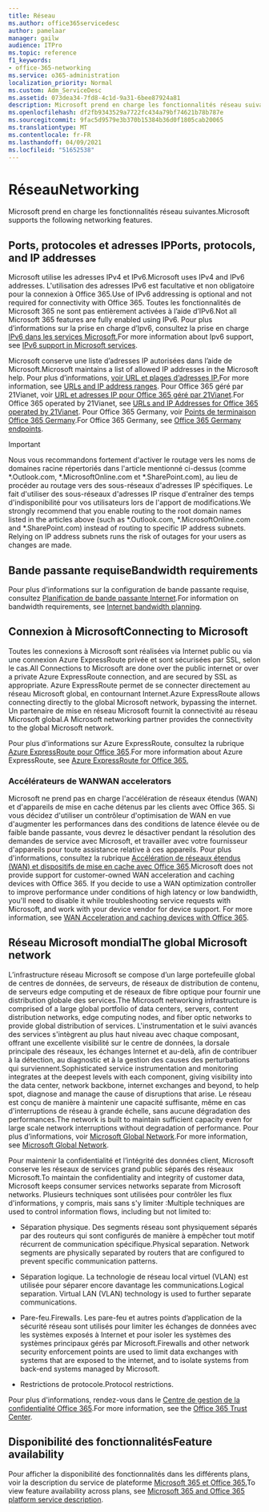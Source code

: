 ```yaml
---
title: Réseau
ms.author: office365servicedesc
author: pamelaar
manager: gailw
audience: ITPro
ms.topic: reference
f1_keywords:
- office-365-networking
ms.service: o365-administration
localization_priority: Normal
ms.custom: Adm_ServiceDesc
ms.assetid: 073dea34-7fd8-4c1d-9a31-6bee87924a81
description: Microsoft prend en charge les fonctionnalités réseau suivantes.
ms.openlocfilehash: df2fb9343529a7722fc434a79bf74621b78b787e
ms.sourcegitcommit: 9fac5d9579e3b370b15384b36d0f1805cab20065
ms.translationtype: MT
ms.contentlocale: fr-FR
ms.lasthandoff: 04/09/2021
ms.locfileid: "51652538"
---
```

# <a name="networking"></a><span data-ttu-id="11c7f-103">Réseau</span><span class="sxs-lookup"><span data-stu-id="11c7f-103">Networking</span></span>

<span data-ttu-id="11c7f-104">Microsoft prend en charge les fonctionnalités réseau suivantes.</span><span class="sxs-lookup"><span data-stu-id="11c7f-104">Microsoft supports the following networking features.</span></span>
  
## <a name="ports-protocols-and-ip-addresses"></a><span data-ttu-id="11c7f-105">Ports, protocoles et adresses IP</span><span class="sxs-lookup"><span data-stu-id="11c7f-105">Ports, protocols, and IP addresses</span></span>

<span data-ttu-id="11c7f-106">Microsoft utilise les adresses IPv4 et IPv6.</span><span class="sxs-lookup"><span data-stu-id="11c7f-106">Microsoft uses IPv4 and IPv6 addresses.</span></span> <span data-ttu-id="11c7f-107">L'utilisation des adresses IPv6 est facultative et non obligatoire pour la connexion à Office 365.</span><span class="sxs-lookup"><span data-stu-id="11c7f-107">Use of IPv6 addressing is optional and not required for connectivity with Office 365.</span></span> <span data-ttu-id="11c7f-108">Toutes les fonctionnalités de Microsoft 365 ne sont pas entièrement activées à l’aide d’IPv6.</span><span class="sxs-lookup"><span data-stu-id="11c7f-108">Not all Microsoft 365 features are fully enabled using IPv6.</span></span> <span data-ttu-id="11c7f-109">Pour plus d’informations sur la prise en charge d’Ipv6, consultez la prise en charge [IPv6 dans les services Microsoft.](/office365/enterprise/ipv6-support)</span><span class="sxs-lookup"><span data-stu-id="11c7f-109">For more information about Ipv6 support, see [IPv6 support in Microsoft services](/office365/enterprise/ipv6-support).</span></span>
  
<span data-ttu-id="11c7f-110">Microsoft conserve une liste d’adresses IP autorisées dans l’aide de Microsoft.</span><span class="sxs-lookup"><span data-stu-id="11c7f-110">Microsoft maintains a list of allowed IP addresses in the Microsoft help.</span></span> <span data-ttu-id="11c7f-111">Pour plus d’informations, [voir URL et plages d’adresses IP.](/office365/enterprise/urls-and-ip-address-ranges)</span><span class="sxs-lookup"><span data-stu-id="11c7f-111">For more information, see [URLs and IP address ranges](/office365/enterprise/urls-and-ip-address-ranges).</span></span> <span data-ttu-id="11c7f-112">Pour Office 365 géré par 21Vianet, voir [URL et adresses IP pour Office 365 géré par 21Vianet](/office365/enterprise/managing-office-365-endpoints).</span><span class="sxs-lookup"><span data-stu-id="11c7f-112">For Office 365 operated by 21Vianet, see [URLs and IP Addresses for Office 365 operated by 21Vianet](/office365/enterprise/managing-office-365-endpoints).</span></span> <span data-ttu-id="11c7f-113">Pour Office 365 Germany, voir [Points de terminaison Office 365 Germany](https://support.office.com/article/Office-365-Germany-endpoints-8a113a50-0071-4155-bb8e-eba5a8dbd4c8).</span><span class="sxs-lookup"><span data-stu-id="11c7f-113">For Office 365 Germany, see [Office 365 Germany endpoints](https://support.office.com/article/Office-365-Germany-endpoints-8a113a50-0071-4155-bb8e-eba5a8dbd4c8).</span></span>
  
> [!IMPORTANT]
> <span data-ttu-id="11c7f-p103">Nous vous recommandons fortement d'activer le routage vers les noms de domaines racine répertoriés dans l'article mentionné ci-dessus (comme \*.Outlook.com, \*.MicrosoftOnline.com et \*.SharePoint.com), au lieu de procéder au routage vers des sous-réseaux d'adresses IP spécifiques. Le fait d'utiliser des sous-réseaux d'adresses IP risque d'entraîner des temps d'indisponibilité pour vos utilisateurs lors de l'apport de modifications.</span><span class="sxs-lookup"><span data-stu-id="11c7f-p103">We strongly recommend that you enable routing to the root domain names listed in the articles above (such as \*.Outlook.com, \*.MicrosoftOnline.com and \*.SharePoint.com) instead of routing to specific IP address subnets. Relying on IP address subnets runs the risk of outages for your users as changes are made.</span></span> 
  
## <a name="bandwidth-requirements"></a><span data-ttu-id="11c7f-116">Bande passante requise</span><span class="sxs-lookup"><span data-stu-id="11c7f-116">Bandwidth requirements</span></span>

<span data-ttu-id="11c7f-117">Pour plus d'informations sur la configuration de bande passante requise, consultez [Planification de bande passante Internet](/office365/enterprise/network-planning-and-performance).</span><span class="sxs-lookup"><span data-stu-id="11c7f-117">For information on bandwidth requirements, see [Internet bandwidth planning](/office365/enterprise/network-planning-and-performance).</span></span>
  
## <a name="connecting-to-microsoft"></a><span data-ttu-id="11c7f-118">Connexion à Microsoft</span><span class="sxs-lookup"><span data-stu-id="11c7f-118">Connecting to Microsoft</span></span>

<span data-ttu-id="11c7f-119">Toutes les connexions à Microsoft sont réalisées via Internet public ou via une connexion Azure ExpressRoute privée et sont sécurisées par SSL, selon le cas.</span><span class="sxs-lookup"><span data-stu-id="11c7f-119">All Connections to Microsoft are done over the public internet or over a private Azure ExpressRoute connection, and are secured by SSL as appropriate.</span></span> <span data-ttu-id="11c7f-120">Azure ExpressRoute permet de se connecter directement au réseau Microsoft global, en contournant Internet.</span><span class="sxs-lookup"><span data-stu-id="11c7f-120">Azure ExpressRoute allows connecting directly to the global Microsoft network, bypassing the internet.</span></span> <span data-ttu-id="11c7f-121">Un partenaire de mise en réseau Microsoft fournit la connectivité au réseau Microsoft global.</span><span class="sxs-lookup"><span data-stu-id="11c7f-121">A Microsoft networking partner provides the connectivity to the global Microsoft network.</span></span>
  
<span data-ttu-id="11c7f-122">Pour plus d'informations sur Azure ExpressRoute, consultez la rubrique [Azure ExpressRoute pour Office 365](/microsoft-365/enterprise/azure-expressroute).</span><span class="sxs-lookup"><span data-stu-id="11c7f-122">For more information about Azure ExpressRoute, see [Azure ExpressRoute for Office 365.](/microsoft-365/enterprise/azure-expressroute)</span></span>
  
### <a name="wan-accelerators"></a><span data-ttu-id="11c7f-123">Accélérateurs de WAN</span><span class="sxs-lookup"><span data-stu-id="11c7f-123">WAN accelerators</span></span>

<span data-ttu-id="11c7f-p105">Microsoft ne prend pas en charge l'accélération de réseaux étendus (WAN) et d'appareils de mise en cache détenus par les clients avec Office 365. Si vous décidez d'utiliser un contrôleur d'optimisation de WAN en vue d'augmenter les performances dans des conditions de latence élevée ou de faible bande passante, vous devrez le désactiver pendant la résolution des demandes de service avec Microsoft, et travailler avec votre fournisseur d'appareils pour toute assistance relative à ces appareils. Pour plus d'informations, consultez la rubrique [Accélération de réseaux étendus (WAN) et dispositifs de mise en cache avec Office 365](https://support.microsoft.com/help/2690045/using-third-party-network-devices-or-solutions-with-office-365).</span><span class="sxs-lookup"><span data-stu-id="11c7f-p105">Microsoft does not provide support for customer-owned WAN acceleration and caching devices with Office 365. If you decide to use a WAN optimization controller to improve performance under conditions of high latency or low bandwidth, you'll need to disable it while troubleshooting service requests with Microsoft, and work with your device vendor for device support. For more information, see [WAN Acceleration and caching devices with Office 365](https://support.microsoft.com/help/2690045/using-third-party-network-devices-or-solutions-with-office-365).</span></span>
  
## <a name="the-global-microsoft-network"></a><span data-ttu-id="11c7f-127">Réseau Microsoft mondial</span><span class="sxs-lookup"><span data-stu-id="11c7f-127">The global Microsoft network</span></span>

<span data-ttu-id="11c7f-128">L’infrastructure réseau Microsoft se compose d’un large portefeuille global de centres de données, de serveurs, de réseaux de distribution de contenu, de serveurs edge computing et de réseaux de fibre optique pour fournir une distribution globale des services.</span><span class="sxs-lookup"><span data-stu-id="11c7f-128">The Microsoft networking infrastructure is comprised of a large global portfolio of data centers, servers, content distribution networks, edge computing nodes, and fiber optic networks to provide global distribution of services.</span></span> <span data-ttu-id="11c7f-129">L'instrumentation et le suivi avancés des services s'intègrent au plus haut niveau avec chaque composant, offrant une excellente visibilité sur le centre de données, la dorsale principale des réseaux, les échanges Internet et au-delà, afin de contribuer à la détection, au diagnostic et à la gestion des causes des perturbations qui surviennent.</span><span class="sxs-lookup"><span data-stu-id="11c7f-129">Sophisticated service instrumentation and monitoring integrates at the deepest levels with each component, giving visibility into the data center, network backbone, internet exchanges and beyond, to help spot, diagnose and manage the cause of disruptions that arise.</span></span> <span data-ttu-id="11c7f-130">Le réseau est conçu de manière à maintenir une capacité suffisante, même en cas d'interruptions de réseau à grande échelle, sans aucune dégradation des performances.</span><span class="sxs-lookup"><span data-stu-id="11c7f-130">The network is built to maintain sufficient capacity even for large scale network interruptions without degradation of performance.</span></span> <span data-ttu-id="11c7f-131">Pour plus d’informations, voir [Microsoft Global Network](/azure/networking/microsoft-global-network).</span><span class="sxs-lookup"><span data-stu-id="11c7f-131">For more information, see [Microsoft Global Network](/azure/networking/microsoft-global-network).</span></span> 
  
<span data-ttu-id="11c7f-132">Pour maintenir la confidentialité et l’intégrité des données client, Microsoft conserve les réseaux de services grand public séparés des réseaux Microsoft.</span><span class="sxs-lookup"><span data-stu-id="11c7f-132">To maintain the confidentiality and integrity of customer data, Microsoft keeps consumer services networks separate from Microsoft networks.</span></span> <span data-ttu-id="11c7f-133">Plusieurs techniques sont utilisées pour contrôler les flux d'informations, y compris, mais sans s'y limiter :</span><span class="sxs-lookup"><span data-stu-id="11c7f-133">Multiple techniques are used to control information flows, including but not limited to:</span></span>
  
- <span data-ttu-id="11c7f-p108">Séparation physique. Des segments réseau sont physiquement séparés par des routeurs qui sont configurés de manière à empêcher tout motif récurrent de communication spécifique.</span><span class="sxs-lookup"><span data-stu-id="11c7f-p108">Physical separation. Network segments are physically separated by routers that are configured to prevent specific communication patterns.</span></span>
    
- <span data-ttu-id="11c7f-p109">Séparation logique. La technologie de réseau local virtuel (VLAN) est utilisée pour séparer encore davantage les communications.</span><span class="sxs-lookup"><span data-stu-id="11c7f-p109">Logical separation. Virtual LAN (VLAN) technology is used to further separate communications.</span></span>
    
- <span data-ttu-id="11c7f-138">Pare-feu.</span><span class="sxs-lookup"><span data-stu-id="11c7f-138">Firewalls.</span></span> <span data-ttu-id="11c7f-139">Les pare-feu et autres points d’application de la sécurité réseau sont utilisés pour limiter les échanges de données avec les systèmes exposés à Internet et pour isoler les systèmes des systèmes principaux gérés par Microsoft.</span><span class="sxs-lookup"><span data-stu-id="11c7f-139">Firewalls and other network security enforcement points are used to limit data exchanges with systems that are exposed to the internet, and to isolate systems from back-end systems managed by Microsoft.</span></span> 
    
- <span data-ttu-id="11c7f-140">Restrictions de protocole.</span><span class="sxs-lookup"><span data-stu-id="11c7f-140">Protocol restrictions.</span></span>
    
<span data-ttu-id="11c7f-141">Pour plus d'informations, rendez-vous dans le [Centre de gestion de la confidentialité Office 365](https://www.microsoft.com/trust-center).</span><span class="sxs-lookup"><span data-stu-id="11c7f-141">For more information, see the [Office 365 Trust Center](https://www.microsoft.com/trust-center).</span></span> 
  
## <a name="feature-availability"></a><span data-ttu-id="11c7f-142">Disponibilité des fonctionnalités</span><span class="sxs-lookup"><span data-stu-id="11c7f-142">Feature availability</span></span>

<span data-ttu-id="11c7f-143">Pour afficher la disponibilité des fonctionnalités dans les différents plans, voir la description du service de plateforme [Microsoft 365 et Office 365.](office-365-platform-service-description.md)</span><span class="sxs-lookup"><span data-stu-id="11c7f-143">To view feature availability across plans, see [Microsoft 365 and Office 365 platform service description](office-365-platform-service-description.md).</span></span>
